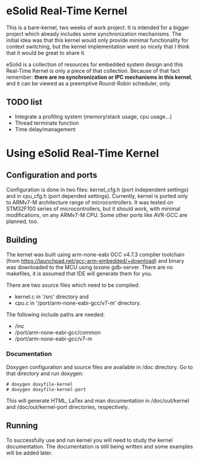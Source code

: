 # eSolid Real-Time Kernel

This is a bare-kernel, two weeks of work project. It is intended for a bigger 
project which already includes some synchronization mechanisms. The initial 
idea was that this kernel would only provide minimal functionality for context 
switching, but the kernel implementation went so nicely that I think that it 
would be great to share it. 

eSolid is a collection of resources for embedded system design and this
Real-Time Kernel is only a piece of that collection. Because of that fact
remember: **there are no synchronization or IPC mechanisms in this kernel**,
and it can be viewed as a preemptive Round-Robin scheduler, only.


## TODO list

- Integrate a profiling system (memory/stack usage, cpu usage...)
- Thread terminate function
- Time delay/management


# Using eSolid Real-Time Kernel

## Configuration and ports

Configuration is done in two files: kernel_cfg.h (port independent settings) 
and in cpu_cfg.h (port depended settings).
Currently, kernel is ported only to ARMv7-M architecture range of 
microcontrollers. It was tested on STM32F100 series of microcontrollers, but it
should work, with minimal modifications, on any ARMv7-M CPU. Some other ports 
like AVR-GCC are planned, too.


## Building

The kernel was built using arm-none-eabi GCC v4.7.3 compiler toolchain (from 
https://launchpad.net/gcc-arm-embedded/+download) and binary was downloaded
to the MCU using *texane* gdb-server. There are no makefiles, it is assumed
that IDE will generate them for you.

There are two source files which need to be compiled: 
- kernel.c in '/src' directory and 
- cpu.c in '/port/arm-none-eabi-gcc/v7-m' directory.

The following include paths are needed:
- /inc
- /port/arm-none-eabi-gcc/common
- /port/arm-none-eabi-gcc/v7-m

### Documentation

Doxygen configuration and source files are available in /doc directory. Go to
that directory and run doxygen:

    # doxygen doxyfile-kernel
    # doxygen doxyfile-kernel-port

This will generate HTML, LaTex and man documentation in /doc/out/kernel and
/doc/out/kernel-port directories, respectively.


## Running
To successfully use and run kernel you will need to study the kernel 
documentation. The documentation is still being written and some examples will
be added later.
